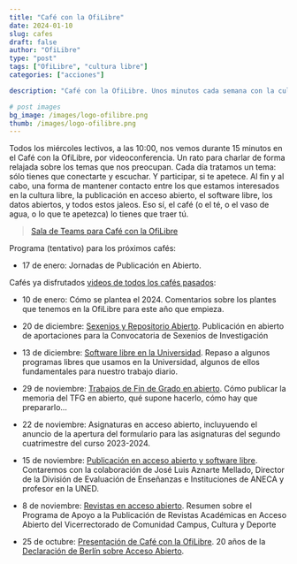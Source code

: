 ```yaml
---
title: "Café con la OfiLibre"
date: 2024-01-10
slug: cafes
draft: false
author: "OfiLibre"
type: "post"
tags: ["OfiLibre", "cultura libre"]
categories: ["acciones"]

description: "Café con la OfiLibre. Unos minutos cada semana con la cultura libre, al publicación en acceso abierto, el software libre, los datos abiertos, y todas estas cosas que te interesan"

# post images
bg_image: /images/logo-ofilibre.png
thumb: /images/logo-ofilibre.png
---
```


Todos los miércoles lectivos, a las 10:00, nos vemos durante 15 minutos en el Café con la OfiLibre, por videoconferencia. Un rato para charlar de forma relajada sobre los temas que nos preocupan. Cada día tratamos un tema: sólo tienes que conectarte y escuchar. Y participar, si te apetece. Al fin y al cabo, una forma de mantener contacto entre los que estamos interesados en la cultura libre, la publicación en acceso abierto, el software libre, los datos abiertos, y todos estos jaleos. Eso sí, el café (o el té, o el vaso de agua, o lo que te apetezca) lo tienes que traer tú.

> [Sala de Teams para Café con la OfiLibre](https://teams.microsoft.com/l/meetup-join/19%3ameeting_NTQ0ODZlYWItMzRkNi00OTMwLWE3MDEtMzNiY2Y4N2U1MjQ5%40thread.v2/0?context=%7b%22Tid%22%3a%225f84c4ea-370d-4b9e-830c-756f8bf1b51f%22%2c%22Oid%22%3a%22f39a6111-b3eb-43a6-98c0-a4d0f78c6742%22%7d)

Programa (tentativo) para los próximos cafés:

* 17 de enero: Jornadas de Publicación en Abierto.


Cafés ya disfrutados [videos de todos los cafés pasados](https://tv.urjc.es/series/655f2053f8ceb778a509d85f):

* 10 de enero: Cómo se plantea el 2024. Comentarios sobre los plantes que tenemos en la OfiLibre para este año que empieza.

* 20 de diciembre: [Sexenios y Repositorio Abierto](https://tv.urjc.es/video/65859b2bf8ceb7499c24511c). Publicación en abierto de aportaciones para la Convocatoria de Sexenios de Investigación

* 13 de diciembre: [Software libre en la Universidad](https://tv.urjc.es/video/6582e0b3f8ceb77fd56001ed). Repaso a algunos programas libres que usamos en la Universidad, algunos de ellos fundamentales para nuestro trabajo diario.

* 29 de noviembre: [Trabajos de Fin de Grado en abierto](https://tv.urjc.es/video/65816fa1f8ceb7097e39045d). Cómo publicar la memoria del TFG en abierto, qué supone hacerlo, cómo hay que prepararlo...

* 22 de noviembre: Asignaturas en acceso abierto, incluyuendo el anuncio de la apertura del formulario para las asignaturas del segundo cuatrimestre del curso 2023-2024.

* 15 de noviembre: [Publicación en acceso abierto y software libre](https://tv.urjc.es/video/655f23abf8ceb77a9924a4d2). Contaremos con la colaboración de José Luis Aznarte Mellado, Director de la División de Evaluación de Enseñanzas e Instituciones de ANECA y profesor en la UNED.

* 8 de noviembre: [Revistas en acceso abierto](https://tv.urjc.es/video/65814c34f8ceb7f95772f4a2). Resumen sobre el Programa de Apoyo a la Publicación de Revistas Académicas en Acceso Abierto del Vicerrectorado de Comunidad Campus, Cultura y Deporte

* 25 de octubre: [Presentación de Café con la OfiLibre](https://tv.urjc.es/video/655f5eb4f8ceb7984c018f81). 20 años de la [Declaración de Berlín sobre Acceso Abierto](https://openaccess.mpg.de/Berlin-Declaration).


